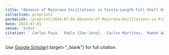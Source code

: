 ```yaml
---
title: "Absence of Majorana Oscillations in Finite-Length Full-Shell Hybrid Nanowires"
collection: preprints
permalink: /preprint/2024-07-01-Absence-of-Majorana-Oscillations-in-Finite-Length-Full-Shell-Hybrid-Nanowires
date: 2024-07-01
venue: 'arXiv'
citation: ' Carlos Payá,  Pablo {San-Jose},  Carlos Martínez,  Ramón Aguado,  Elsa Prada,  arXiv 2407.06330, 2024.'
---
```

Use [Google Scholar](https://scholar.google.com/scholar?q=Absence+of+Majorana+Oscillations+in+Finite+Length+Full+Shell+Hybrid+Nanowires){:target="_blank"} for full citation.